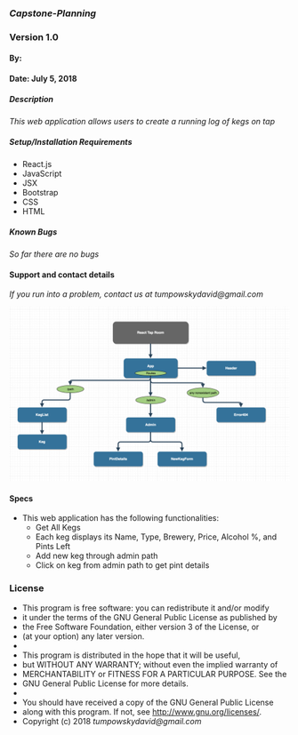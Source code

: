 ### _Capstone-Planning_
### Version 1.0
#### By:
#### Date: July 5, 2018

##### Description
_This web application allows users to create a running log of kegs on tap_

##### Setup/Installation Requirements
* React.js
* JavaScript
* JSX
* Bootstrap
* CSS
* HTML
##### Known Bugs
_So far there are no bugs_

#### Support and contact details
_If you run into a problem, contact us at tumpowskydavid@gmail.com_

![picture alt](component-diagram.png "Component Diagram")

#### Specs
- This web application has the following functionalities:
  * Get All Kegs
  * Each keg displays its Name, Type, Brewery, Price, Alcohol %, and Pints Left
  * Add new keg through admin path
  * Click on keg from admin path to get pint details

### License
* This program is free software: you can redistribute it and/or modify
* it under the terms of the GNU General Public License as published by
* the Free Software Foundation, either version 3 of the License, or
* (at your option) any later version.
*
* This program is distributed in the hope that it will be useful,
* but WITHOUT ANY WARRANTY; without even the implied warranty of
* MERCHANTABILITY or FITNESS FOR A PARTICULAR PURPOSE.  See the
* GNU General Public License for more details.
*
* You should have received a copy of the GNU General Public License
* along with this program.  If not, see <http://www.gnu.org/licenses/>.
* Copyright (c) 2018 _tumpowskydavid@gmail.com_
####
